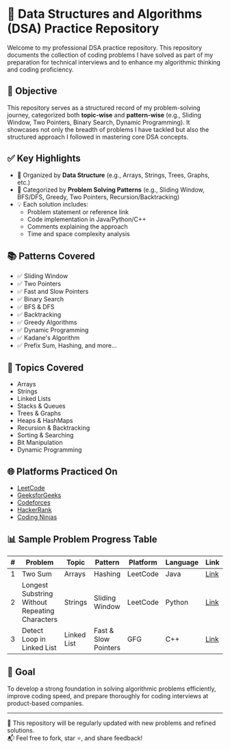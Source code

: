 # 📘 Data Structures and Algorithms (DSA) Practice Repository

Welcome to my professional DSA practice repository. This repository documents the collection of coding problems I have solved as part of my preparation for technical interviews and to enhance my algorithmic thinking and coding proficiency.

## 📌 Objective

This repository serves as a structured record of my problem-solving journey, categorized both **topic-wise** and **pattern-wise** (e.g., Sliding Window, Two Pointers, Binary Search, Dynamic Programming). It showcases not only the breadth of problems I have tackled but also the structured approach I followed in mastering core DSA concepts.

## ✅ Key Highlights

- 📂 Organized by **Data Structure** (e.g., Arrays, Strings, Trees, Graphs, etc.)
- 📌 Categorized by **Problem Solving Patterns** (e.g., Sliding Window, BFS/DFS, Greedy, Two Pointers, Recursion/Backtracking)
- 💡 Each solution includes:
  - Problem statement or reference link
  - Code implementation in Java/Python/C++
  - Comments explaining the approach
  - Time and space complexity analysis

## 📚 Patterns Covered

- ✅ Sliding Window
- ✅ Two Pointers
- ✅ Fast and Slow Pointers
- ✅ Binary Search
- ✅ BFS & DFS
- ✅ Backtracking
- ✅ Greedy Algorithms
- ✅ Dynamic Programming
- ✅ Kadane's Algorithm
- ✅ Prefix Sum, Hashing, and more...

## 🧠 Topics Covered

- Arrays
- Strings
- Linked Lists
- Stacks & Queues
- Trees & Graphs
- Heaps & HashMaps
- Recursion & Backtracking
- Sorting & Searching
- Bit Manipulation
- Dynamic Programming

## 🌐 Platforms Practiced On

- [LeetCode](https://leetcode.com/)
- [GeeksforGeeks](https://www.geeksforgeeks.org/)
- [Codeforces](https://codeforces.com/)
- [HackerRank](https://www.hackerrank.com/)
- [Coding Ninjas](https://www.codingninjas.com/)

## 📊 Sample Problem Progress Table

| # | Problem | Topic | Pattern | Platform | Language | Link |
|--|---------|--------|---------|----------|----------|------|
| 1 | Two Sum | Arrays | Hashing | LeetCode | Java | [Link](https://leetcode.com/problems/two-sum/) |
| 2 | Longest Substring Without Repeating Characters | Strings | Sliding Window | LeetCode | Python | [Link](https://leetcode.com/problems/longest-substring-without-repeating-characters/) |
| 3 | Detect Loop in Linked List | Linked List | Fast & Slow Pointers | GFG | C++ | [Link](https://www.geeksforgeeks.org/detect-loop-in-a-linked-list/) |

## 🚀 Goal

To develop a strong foundation in solving algorithmic problems efficiently, improve coding speed, and prepare thoroughly for coding interviews at product-based companies.

---

🔄 This repository will be regularly updated with new problems and refined solutions.  
📬 Feel free to fork, star ⭐, and share feedback!


